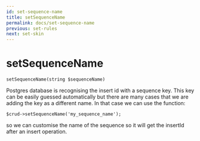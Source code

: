 ```yaml
---
id: set-sequence-name
title: setSequenceName
permalink: docs/set-sequence-name
previous: set-rules
next: set-skin
---
```


# setSequenceName


<pre><code class="language-php">setSequenceName(string $sequenceName)</code></pre>

Postgres database is recognising the insert id with a sequence key. This key can be easily guessed automatically but there are many cases that we are adding the key as a different name. In that case we can use the function:

<pre><code class="language-php">$crud->setSequenceName('my_sequence_name');</code></pre>

so we can customise the name of the sequence so it will get the insertId after an insert operation.